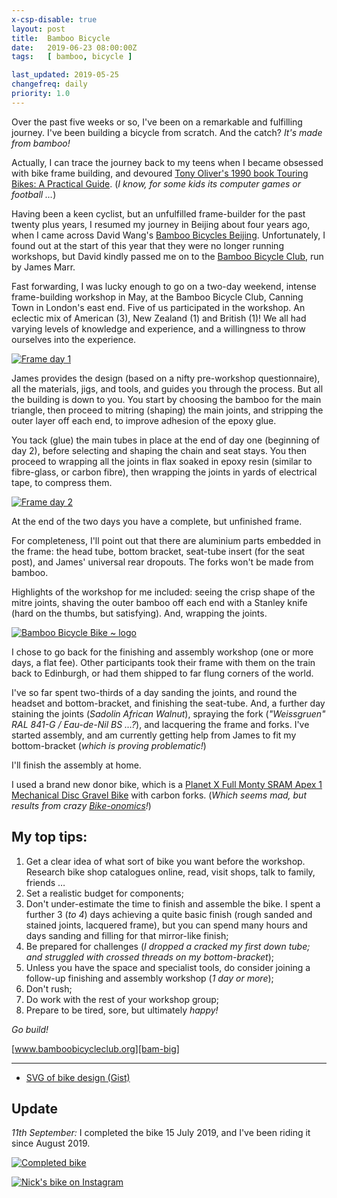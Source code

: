 ```yaml
---
x-csp-disable: true
layout: post
title:  Bamboo Bicycle
date:   2019-06-23 08:00:00Z
tags:   [ bamboo, bicycle ]

last_updated: 2019-05-25
changefreq: daily
priority: 1.0
---
```


Over the past five weeks or so, I've been on a remarkable and fulfilling journey.
I've been building a bicycle from scratch. And the catch? _It's made from bamboo!_

Actually, I can trace the journey back to my teens when I became obsessed with bike frame building,
and devoured [Tony Oliver's 1990 book Touring Bikes: A Practical Guide][oliver].
(_I know, for some kids its computer games or football …_)

Having been a keen cyclist, but an unfulfilled frame-builder for the past
twenty plus years, I resumed my journey in Beijing about four years ago,
when I came across David Wang's [Bamboo Bicycles Beijing][bj].
Unfortunately, I found out at the start of this year that they were no longer running workshops,
but David kindly passed me on to the [Bamboo Bicycle Club][bam], run by James Marr.

Fast forwarding, I was lucky enough to go on a two-day weekend,
intense frame-building workshop in May, at the Bamboo Bicycle Club, Canning Town in London's east end.
Five of us participated in the workshop.
An eclectic mix of American (3), New Zealand (1) and British (1)!
We all had varying levels of knowledge and experience,
and a willingness to throw ourselves into the experience.

[![Frame day 1][img-fr-day-1]][fr-day-1]

James provides the design (based on a nifty pre-workshop questionnaire),
all the materials, jigs, and tools, and guides you through the process.
But all the building is down to you.
You start by choosing the bamboo for the main triangle, then proceed to mitring (shaping) the main joints,
and stripping the outer layer off each end, to improve adhesion of the epoxy glue.

You tack (glue) the main tubes in place at the end of day one (beginning of day 2),
before selecting and shaping the chain and seat stays.
You then proceed to wrapping all the joints in flax soaked in epoxy resin (similar to fibre-glass, or carbon fibre),
then wrapping the joints in yards of electrical tape, to compress them.

[![Frame day 2][img-fr-day-2]][fr-day-2]

At the end of the two days you have a complete, but unfinished frame.

For completeness, I'll point out that there are aluminium parts embedded in the frame:
the head tube, bottom bracket, seat-tube insert (for the seat post), and James' universal rear dropouts.
The forks won't be made from bamboo.

Highlights of the workshop for me included:
seeing the crisp shape of the mitre joints, shaving the outer bamboo off each end with a Stanley knife
(hard on the thumbs, but satisfying).
And, wrapping the joints.

[![Bamboo Bicycle Bike ~ logo][logo]][bam]

I chose to go back for the finishing and assembly workshop (one or more days, a flat fee).
Other participants took their frame with them on the train back to Edinburgh, or had them shipped to far flung corners of the world.

I've so far spent two-thirds of a day sanding the joints, and round the headset and bottom-bracket,
and finishing the seat-tube. And, a further day staining the joints (_Sadolin African Walnut_),
spraying the fork (_"Weissgruen" RAL 841-G / Eau-de-Nil BS …?_), and lacquering the frame and forks.
I've started assembly, and am currently getting help from James to fit my bottom-bracket (_which is proving problematic!_)

I'll finish the assembly at home.

I used a brand new donor bike, which is a [Planet X Full Monty SRAM Apex 1 Mechanical Disc Gravel Bike][donor] with carbon forks.
(_Which seems mad, but results from crazy [Bike-onomics][cost]!_)

## My top tips:

  1. Get a clear idea of what sort of bike you want before the workshop.
     Research bike shop catalogues online, read, visit shops, talk to family, friends …
  2. Set a realistic budget for components;
  3. Don't under-estimate the time to finish and assemble the bike.
     I spent a further 3 (_to 4_) days achieving a quite basic finish (rough sanded and stained joints, lacquered frame),
     but you can spend many hours and days sanding and filling for that mirror-like finish;
  4. Be prepared for challenges (_I dropped a cracked my first down tube;
     and struggled with crossed threads on my bottom-bracket_);
  5. Unless you have the space and specialist tools, do consider joining a follow-up finishing and assembly workshop (_1 day or more_);
  6. Don't rush;
  7. Do work with the rest of your workshop group;
  8. Prepare to be tired, sore, but ultimately _happy!_

_Go build!_

[www.bamboobicycleclub.org][bam-big]

---

<!-- * [Google Doc][gdoc] -->
* [SVG of bike design (Gist)][gist]

## Update

_11th September:_  I completed the bike 15 July 2019, and I've been riding it since <!--11--> August 2019.

[![Completed bike][img-3]][photo-3]


[![Nick's bike on Instagram][inst-img]][inst-ndf]


[oliver]: https://amazon.co.uk/Touring-Bikes-Practical-Tony-Oliver/dp/1852233397
[bj]: https://www.bamboobicyclesbj.com/
[bam]: https://www.bamboobicycleclub.org/
[bam-big]: https://www.bamboobicycleclub.org/#!_BIG_ME_
[donor]: https://web.archive.org/web/20190620204932if_/https://www.planetx.co.uk/i/q/CBPXFMAPEX1MECH/planet-x-full-monty-sram-apex-1-mechanical-disc-gravel-bike
[donor.ORIG]: https://planetx.co.uk/i/q/CBPXFMAPEX1MECH/planet-x-full-monty-sram-apex-1-mechanical-disc-gravel-bike
[cost]: https://quora.com/How-much-more-expensive-is-it-to-build-a-bicycle-from-its-components-than-buying-a-complete-one
  "How much more expensive is it to build a bicycle from its components than buying a complete one? (Quora)"

[gdoc]: https://docs.google.com/document/d/1PiQkNBCvvCDuMOpR9Xn2SGBmfQKD9ET1Pm_ngfSxcKc/#

[logo]: https://www.bamboobicycleclub.org/wp-content/uploads/2017/04/BBC_round.png#!size=sm
[img-logo-0]: filesystem:https://docs.google.com/persistent/docs/documents/1PiQkNBCvvCDuMOpR9Xn2SGBmfQKD9ET1Pm_ngfSxcKc/image/1QnC7ejCadxa9mvhQ0nAo9fEygw42JmXWZyLOKys?zx=dhu417yz9rvi
[fr-day-1]: https://photos.app.goo.gl/TmqebD5grL1CnuZV6
  "Bamboo bike frame, DAY 1 (main tubes positioned in jig, no glue)."
[img-fr-day-1]: https://lh3.googleusercontent.com/LCQI6YsIsAhaJePiCXJ9ZkdX-zCE6CvEQrKxXdn6Hn08tfH3RspPZAuUP_XIc9-eZ-bQAYXihgIGU8XYLk6YbB93Z1Ul1tunn271hHgdEF7denfIHqgOyOUFp3ls4i0O3uX5HXT7smcT8EDE7WUGYdd8M4NcV9xe3cvPsH85tVf8n6NRb_GiDQgWhQ31E5gS3g6Cch2FwriBY_yvMDFuuEEz9VyJebyOetmcvUsTD0TwobXzzrb1Mt5JqxjkIZn3UQn7mBaVzsdIpWZOzC-v7-OR1A4a0RJzBoMuA11ioNXJRxSulVxcCvv3xdw2WrQHfDKxcY1adspQJY5SZgt8F5Qrpuu_uWay618Zffw01MlXzp-elF5b4F_cyCdpxgHng9f0gmCr_VHmZdqy5V-qGHPpcC_Jx7Eo-WKI9EZgwCaklHkFVjNkFRyZaN7BbH_nk9u0H-hxP9tznpmcokzALLlPGde02W-fnK0t0-IgDg_rujH_mx3Y0PG4MvAbc9_6a_1gmvKilFsslwcuvV1_8nUKNzViEqKZPviFjAB-POc1q-njTDNPwPG7IJu_s-f2Iy6up-Xdxa4GfIxMOBQryDZ6-nTLtVlw6Us2jBnovr10jG1mHGAsjHw1xvk97sdfQxulLFg_y5E2sgylgPAMHyDKL7nVM5ZSeT6yEAdqJv9PWDqgoNxuqnl61kRpCQEoj2O7eV9pSKUk22boXlcwAt3R=w1350-h972-no
[fr-day-2]: https://photos.google.com/photo/AF1QipMvjDTgPPPJIgAi2HLcLFDvi2K2VTL3KT7OAGYU
  "Bamboo bike frame, DAY 2 (wrapped joints, compressed with electrical tape)."
[img-fr-day-2]: https://lh3.googleusercontent.com/TmI0Vau3tLqDNxI4D0CzM6joJ3mtfMaJLC_FQeFmTYLJSjrOjbhFMj0CX5Cse8BEzBQyn1vnuMUXjqu85d3hijQa6IF6u-wtFVbqrzG4xIRjqCSpK1P_2f26olqZaOHX3tBjNSEqwiSzhkhT_-FeYQtjNes1nhyJtgn6xVGIPTXT_Fead6q-r0fDvOp2Lj2F2QbR0UnmKzT74UDqCGt5KfuiWUXDwdkYawX6UCoCPZDXTI8Aloqc8r2LOc8O9O2a_LBhtZYRZEXqEPfYX2W4u4ZuFvuWpMjhIjw5LiWxqut18ndO-H-VZ3u8gOuC_zgmN9Pqxz9xr4uznwKTXelLjHNtA4EAYQ8H-lQPRwEr8T8zCcznspyjm9dqI6aQBulFCT1L24n1_FyjCKbQ6cPPQsE5JKjChHlvpldxdjEEcnjy7aVJOKlly1rWzIVyBZCf7ZgWTxOIQ25j6tuSo6yNjRf_ORo4gSRshz_Ly6_iA6734XgfdnuTb_UROdr72s-PGn-12MLhartztIjiYZyALbeIs7O9O1VbGcsyYFmAfetnZsya1pgbR1rGliV1kWhtcLcYN8hjwegpduUkQVRLGkah3UxTLjMBZ7LmCUj1hUA-hpiqQkYLygxHBPvnfnoAx-Jz5GQAURuZm5h7WQjEIwFDINn17qcccxLR5TT8Sosp1LPTIclMoUBdeUrnQccZhsFNtE2_-1gtXSRnVGlKEkgS=w1558-h1168-no

[img-group]: filesystem:https://docs.google.com/persistent/docs/documents/1PiQkNBCvvCDuMOpR9Xn2SGBmfQKD9ET1Pm_ngfSxcKc/image/1_VlHuodClvCZS1GEA3Su3y3HUmNGdHn3npVC8F0?zx=afbij5wlzyv
[gist]: https://gist.github.com/nfreear/2c1d9ba6ea9a3ed3a1b1c3d3333d8fce

[photo-3]: https://photos.google.com/photo/AF1QipOOm8axI4iBbhTX-Cx_jiW6c4o2l6UhrKMv58E3
  "The completed bike, out for a ride in Milton Bryan, 02-Oct-2019 (The Red Lion pub) (Google Photos)."
[img-3]: https://lh3.googleusercontent.com/uPQnT8OF0j74GUqIlbkMPMZe1IunlDF7O1fMUj3zmf3tMJXHjXQEB-Ejq3KOpUKT4YWlXAgIUg2TbJ2SDYQLOk0T-Ke_eaR4EPJ8c3OFKk9RZWpkxrmf0w3oA_PzgcbIOpK7BbeUS7n_W1tzbFKDD-rdy22sHaHIbsLMrxKHxEmkBJZXQoZlg6VYYqfWejXseQPYIhnAkrJywvMQe-TBgXBJTjLfqwh4aZGuB0NvwYMAnf3jtIBKLowo2AoJzE_5dNXOgeI_trTBlhyH0ZXAadNDksqDiZOncbDxW60vMb4nWq8aqA2WS6UwbvdzXR0okPQN2HMPW1QrC4RZ0_K-5s_L1DlSjN2fCtQyXPTcHn2tiqbTOe8Gp5A6nuzGCeGqoxyYW7ciDzHdCWJpO_yOKrzAoxgckpgLa6ThUurTtBwTqCUe4Ss1Yw5xSSi4Ijr5pwC7vmhtV8gr_lSru-N7J1PlRWJHrxMXjF0EDUfHjRw2cpxkngbp0Ax7lf764YfvoS5n7xlEUwPeJ8BwJlRUtOpZZ1_ZpSGCzJUVeRFV8lHglpV3oT8CuwgmZtu0R5nTOSbmQ1QaPpVy4f1oEg6-54ijQX8cnPbzaD7equBRlTe0QXU0woviRUunPtuWaptzN5o_V3RlPCu-NdF8J11PoQ1xz3GVsEz7tyLQCFuGdtcc44qQVDYZCdc8LH4K5Q=w1984-h1487-no?authuser=0

[inst]: https://instagram.com/bamboobicycleclub/
[inst-ndf]: https://instagram.com/p/Bz8RHhkAtV_/
  "bamboobicycleclub :— 'Build by Nick at a weekend workshop! a 1 x 11 system with disc brakes' (Instagram, 15-July-2019)"
[inst-img]: https://scontent-lhr3-1.cdninstagram.com/vp/21b7c43ae8b57b04ab6e8cd21a386dfb/5DF7D675/t51.2885-15/e15/65729369_115144866221733_4052884049565276030_n.jpg?_nc_ht=scontent-lhr3-1.cdninstagram.com&_nc_cat=109

[End]: //.

<style>
.post a img {
  margin: 1rem auto;
  max-height: 480px;
}

.post a img[ src *= 'size=sm' ] {
  margin: 1rem auto;
  max-height: 240px;
}
</style>
